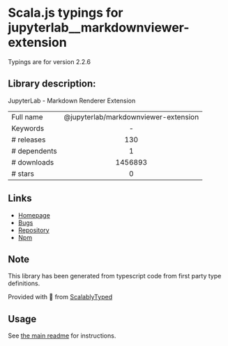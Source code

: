 
# Scala.js typings for jupyterlab__markdownviewer-extension

Typings are for version 2.2.6

## Library description:
JupyterLab - Markdown Renderer Extension

|                    |                 |
| ------------------ | :-------------: |
| Full name          | @jupyterlab/markdownviewer-extension |
| Keywords           | - |
| # releases         | 130 |
| # dependents       | 1 |
| # downloads        | 1456893 |
| # stars            | 0 |

## Links
- [Homepage](https://github.com/jupyterlab/jupyterlab)
- [Bugs](https://github.com/jupyterlab/jupyterlab/issues)
- [Repository](https://github.com/jupyterlab/jupyterlab)
- [Npm](https://www.npmjs.com/package/%40jupyterlab%2Fmarkdownviewer-extension)
    


## Note
This library has been generated from typescript code from first party type definitions.

Provided with :purple_heart: from [ScalablyTyped](https://github.com/oyvindberg/ScalablyTyped)

## Usage
See [the main readme](../../readme.md) for instructions.


